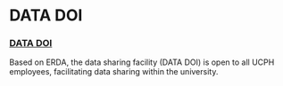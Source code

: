 # DATA DOI

### [DATA DOI](https://kunet.ku.dk/work-areas/research/data/data-sharing/data-doi)

Based on ERDA, the data sharing facility (DATA DOI) is open to all UCPH employees, facilitating data sharing within the university.
